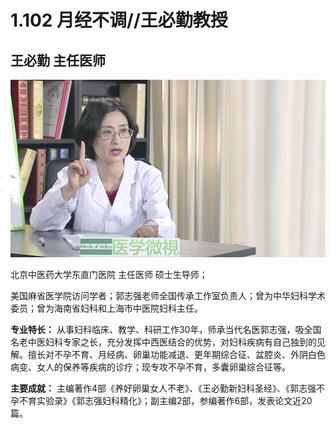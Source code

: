 # 1.102 月经不调//王必勤教授

## 王必勤 主任医师

![1678507698650](image/c01_102/1678507698650.png)

北京中医药大学东直门医院 主任医师 硕士生导师；

美国麻省医学院访问学者；郭志强老师全国传承工作室负责人；曾为中华妇科学术委员；曾为海南省妇科和上海市中医院妇科主任。

**专业特长：** 从事妇科临床、教学、科研工作30年，师承当代名医郭志强，吸全国名老中医妇科专家之长，充分发挥中西医结合的优势，对妇科疾病有自己独到的见解。擅长对不孕不育、月经病、卵巢功能减退、更年期综合征、盆腔炎、外阴白色病变、女人的保养等疾病的诊疗；现专攻不孕不育，多囊卵巢综合征等。

**主要成就：** 主编著作4部《养好卵巢女人不老》、《王必勤新妇科圣经》、《郭志强不孕不育实验录》《郭志强妇科精化》；副主编2部，参编著作6部，发表论文近20篇。
